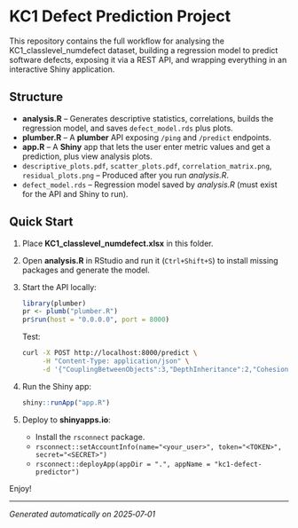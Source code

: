 # KC1 Defect Prediction Project

This repository contains the full workflow for analysing the KC1_classlevel_numdefect dataset, building a regression model to predict software defects, exposing it via a REST API, and wrapping everything in an interactive Shiny application.

## Structure
- **analysis.R** – Generates descriptive statistics, correlations, builds the regression model, and saves `defect_model.rds` plus plots.
- **plumber.R** – A **plumber** API exposing `/ping` and `/predict` endpoints.
- **app.R** – A **Shiny** app that lets the user enter metric values and get a prediction, plus view analysis plots.
- `descriptive_plots.pdf`, `scatter_plots.pdf`, `correlation_matrix.png`, `residual_plots.png` – Produced after you run *analysis.R*.
- `defect_model.rds` – Regression model saved by *analysis.R* (must exist for the API and Shiny to run).

## Quick Start

1. Place **KC1_classlevel_numdefect.xlsx** in this folder.
2. Open **analysis.R** in RStudio and run it (`Ctrl+Shift+S`) to install missing packages and generate the model.
3. Start the API locally:

   ```R
   library(plumber)
   pr <- plumb("plumber.R")
   pr$run(host = "0.0.0.0", port = 8000)
   ```

   Test:  
   ```bash
   curl -X POST http://localhost:8000/predict \
        -H "Content-Type: application/json" \
        -d '{"CouplingBetweenObjects":3,"DepthInheritance":2,"Cohesion":0.33}'
   ```

4. Run the Shiny app:

   ```R
   shiny::runApp("app.R")
   ```

5. Deploy to **shinyapps.io**:
   - Install the `rsconnect` package.
   - `rsconnect::setAccountInfo(name="<your_user>", token="<TOKEN>", secret="<SECRET>")`
   - `rsconnect::deployApp(appDir = ".", appName = "kc1-defect-predictor")`

Enjoy!

---
*Generated automatically on 2025‑07‑01*
